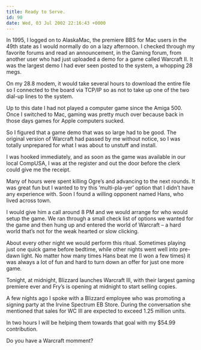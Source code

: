 ```yaml
---
title: Ready to Serve.
id: 90
date: Wed, 03 Jul 2002 22:16:43 +0000
---
```


In 1995, I logged on to AlaskaMac, the premiere BBS for Mac users in the 49th state as I would normally do on a lazy afternoon. I checked through my favorite forums and read an announcement, in the Gaming forum, from another user who had just uploaded a demo for a game called Warcraft II. It was the largest demo I had ever seen posted to the system, a whopping 28 megs.  

On my 28.8 modem, it would take several hours to download the entire file so I connected to the board via TCP/IP so as not to take up one of the two dial-up lines to the system.  

Up to this date I had not played a computer game since the Amiga 500. Once I switched to Mac, gaming was pretty much over because back in those days games for Apple computers sucked.  

So I figured that a game demo that was so large had to be good. The original version of Warcraft had passed by me without notice, so I was totally unprepared for what I was about to unstuff and install.  

I was hooked immediately, and as soon as the game was available in our local CompUSA, I was at the register and out the door before the clerk could give me the receipt.  

Many of hours were spent killing Ogre’s and advancing to the next rounds. It was great fun but I wanted to try this ‘multi-pla-yer’ option that I didn’t have any experience with. Soon I found a willing opponent named Hans, who lived across town.  

I would give him a call around 8 PM and we would arrange for who would setup the game. We ran through a small check list of options we wanted for the game and then hung up and entered the world of Warcraft – a hard world that’s not for the weak hearted or slow clicking.  

About every other night we would perform this ritual. Sometimes playing just one quick game before bedtime, while other nights went well into pre-dawn light. No matter how many times Hans beat me (I won a few times) it was always a lot of fun and hard to turn down an offer for just one more game.  

Tonight, at midnight, Blizzard launches Warcraft III, with their largest gaming premiere ever and Fry’s is opening at midnight to start selling copies.  

A few nights ago I spoke with a Blizzard employee who was promoting a signing party at the Irvine Spectrum EB Store. During the conversation she mentioned that sales for <span class="caps">WC III</span> are expected to exceed 1.25 million units.  

In two hours I will be helping them towards that goal with my $54.99 contribution.  

Do you have a Warcraft momment?





